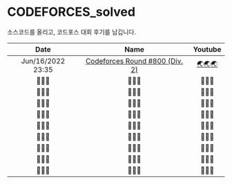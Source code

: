 # CODEFORCES_solved
소스코드를 올리고, 코드포스 대회 후기를 남깁니다. <br>

| Date | Name | Youtube |
|         :----:         | :----: | :----: |
|   Jun/16/2022 23:35    |   [Codeforces Round #800 (Div. 2)](https://github.com/seonghwan7694/CODEFORCES_solved/tree/main/Codeforces%20Round%20%23800%20(Div.%202)%20-%20Jun16%202022)   | [🌏🌏🌏](https://www.youtube.com/watch?v=gSa3FExo7KE&t=6090s) |
|        🚧🚧🚧        |   🚧🚧🚧   |   🚧🚧🚧   |
|        🚧🚧🚧        |   🚧🚧🚧   |   🚧🚧🚧   |
|        🚧🚧🚧        |   🚧🚧🚧   |   🚧🚧🚧   |
|        🚧🚧🚧        |   🚧🚧🚧   |   🚧🚧🚧   |
|        🚧🚧🚧        |   🚧🚧🚧   |   🚧🚧🚧   |
|        🚧🚧🚧        |   🚧🚧🚧   |   🚧🚧🚧   |
|        🚧🚧🚧        |   🚧🚧🚧   |   🚧🚧🚧   |
|        🚧🚧🚧        |   🚧🚧🚧   |   🚧🚧🚧   |
|        🚧🚧🚧        |   🚧🚧🚧   |   🚧🚧🚧   |



